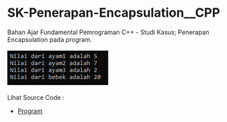 # SK-Penerapan-Encapsulation__CPP
Bahan Ajar Fundamental Pemrograman C++ - Studi Kasus; Penerapan Encapsulation pada program.<br><br>
<img src="https://github.com/RizkyKhapidsyah/SK-Penerapan-Encapsulation__CPP/blob/master/SK-Penerapan-Encapsulation__CPP/result/001.PNG"><br><br>
Lihat Source Code : <br>
- <a href="https://github.com/RizkyKhapidsyah/SK-Penerapan-Encapsulation__CPP/blob/master/SK-Penerapan-Encapsulation__CPP/Source.cpp">Program</a>
